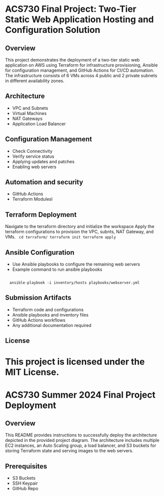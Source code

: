 # ACS730 Final Project: Two-Tier Static Web Application Hosting and Configuration Solution
## Overview
This project demonstrates the deployment of a two-tier static web application on AWS using Terraform for infrastructure provisioning, Ansible for configuration management, and GitHub Actions for CI/CD automation. The infrastructure consists of 6 VMs across 4 public and 2 private subnets in different availability zones.

## Architecture
<ul>
  <li>VPC and Subnets</li>
  <li>Virtual Machines</li>
  <li>NAT Gateways</li>
  <li>Application Load Balancer</li>
</ul>

## Configuration Management
<ul>
  <li>Check Connectivity</li>
  <li>Verify service status</li>
  <li>Applying updates and patches</li>
  <li>Enabling web servers</li>
</ul>

## Automation and security
<ul>
  <li>GitHub Actions</li>
  <li>Terraform Modulesl</li>
</ul>
 
## Terraform Deployment
Navigate to the terraform directory and initialize the workspace
Apply the terraform configurations to provision the VPC, subnts, NAT Gateway, and VMs.
<code>
  cd terraform/
  terraform init
  terraform apply
</code>
## Ansible Configuration
<ul>
  <li>Use Ansible playbooks to configure the remaining web servers</li>
  <li>Example command to run ansible playbooks</li>
</ul>
<code>
  ansible-playbook -i inventory/hosts playbooks/webserver.yml
</code>

## Submission Artifacts
<ul>
  <li>Terraform code and configurations</li>
  <li>Ansible playbooks and inventory files</li>
  <li>GitHub Actions workflows</li>
  <li>Any additional documentation required</li>
</ul>

## License
This project is licensed under the MIT License.
=======
# ACS730 Summer 2024 Final Project Deployment
## Overview
This README provides instructions to successfully deploy the architecture depicted in the provided project diagram. The architecture includes multiple EC2 instances, an Auto Scaling group, a load balancer, and S3 buckets for storing Terraform state and serving images to the web servers.
## Prerequisites
<ul>
  <li>S3 Buckets</li>
  <li>SSH Keypair</li>
  <li>GitHub Repo</li>
</ul>
